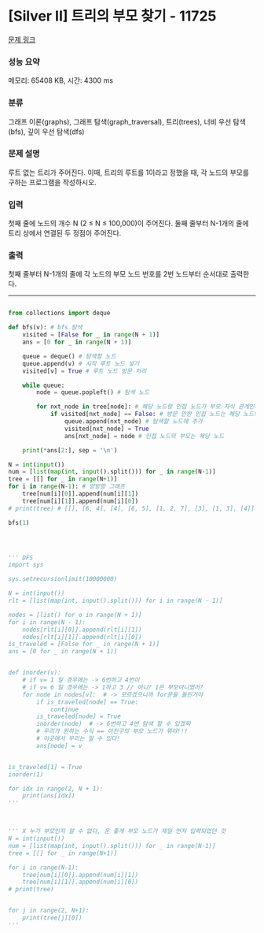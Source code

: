 # [Silver II] 트리의 부모 찾기 - 11725 

[문제 링크](https://www.acmicpc.net/problem/11725) 

### 성능 요약

메모리: 65408 KB, 시간: 4300 ms

### 분류

그래프 이론(graphs), 그래프 탐색(graph_traversal), 트리(trees), 너비 우선 탐색(bfs), 깊이 우선 탐색(dfs)

### 문제 설명

<p>루트 없는 트리가 주어진다. 이때, 트리의 루트를 1이라고 정했을 때, 각 노드의 부모를 구하는 프로그램을 작성하시오.</p>

### 입력 

 <p>첫째 줄에 노드의 개수 N (2 ≤ N ≤ 100,000)이 주어진다. 둘째 줄부터 N-1개의 줄에 트리 상에서 연결된 두 정점이 주어진다.</p>

### 출력 

 <p>첫째 줄부터 N-1개의 줄에 각 노드의 부모 노드 번호를 2번 노드부터 순서대로 출력한다.</p>

---

```python

from collections import deque

def bfs(v): # bfs 탐색
    visited = [False for _ in range(N + 1)]
    ans = [0 for _ in range(N + 1)]

    queue = deque() # 탐색할 노드
    queue.append(v) # 시작 루트 노드 넣기
    visited[v] = True # 루트 노드 방문 처리

    while queue:
        node = queue.popleft() # 탐색 노드

        for nxt_node in tree[node]: # 해당 노드랑 인접 노드가 부모-자식 관계인지 확인
            if visited[nxt_node] == False: # 방문 안한 인접 노드는 해당 노드의 자식
                queue.append(nxt_node) # 탐색할 노드에 추가
                visited[nxt_node] = True
                ans[nxt_node] = node # 인접 노드의 부모는 해당 노드

    print(*ans[2:], sep = '\n')

N = int(input())
num = [list(map(int, input().split())) for _ in range(N-1)]
tree = [[] for _ in range(N+1)]
for i in range(N-1): # 양방향 그래프
    tree[num[i][0]].append(num[i][1])
    tree[num[i][1]].append(num[i][0])
# print(tree) # [[], [6, 4], [4], [6, 5], [1, 2, 7], [3], [1, 3], [4]]

bfs(1)




''' DFS
import sys

sys.setrecursionlimit(10000000)

N = int(input())
rlt = [list(map(int, input().split())) for i in range(N - 1)]

nodes = [list() for o in range(N + 1)]
for i in range(N - 1):
    nodes[rlt[i][0]].append(rlt[i][1])
    nodes[rlt[i][1]].append(rlt[i][0])
is_traveled = [False for _ in range(N + 1)]
ans = [0 for _ in range(N + 1)]


def inorder(v):
    # if v= 1 일 경우에는 -> 6번하고 4번이
    # if v= 6 일 경우에는 -> 1하고 3 // 아니? 1은 부모아니였어?
    for node in nodes[v]:  # -> 모르겠으니까 for문을 돌린거야
        if is_traveled[node] == True:
            continue
        is_traveled[node] = True
        inorder(node)  # -> 6번하고 4번 탐색 할 수 있겠찌
        # 우리가 원하는 수식 == 이친구의 부모 노드가 뭐야!!!
        # 이곳에서 우리는 알 수 있다!
        ans[node] = v


is_traveled[1] = True
inorder(1)

for idx in range(2, N + 1):
    print(ans[idx])
'''



''' X 누가 부모인지 알 수 없다, 운 좋게 부모 노드가 제일 먼저 입력되었던 것
N = int(input())
num = [list(map(int, input().split())) for _ in range(N-1)]
tree = [[] for _ in range(N+1)]

for i in range(N-1):
    tree[num[i][0]].append(num[i][1])
    tree[num[i][1]].append(num[i][0])
# print(tree)


for j in range(2, N+1):
    print(tree[j][0])
'''

```
